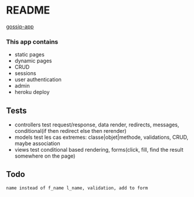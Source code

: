 # README
[gossip-app](https://gossip-basic-app-rails.herokuapp.com/)

### This app contains
- static pages
- dynamic pages
- CRUD
- sessions
- user authentication
- admin
- heroku deploy

## Tests
- controllers
	test request/response, data render, redirects, messages, conditional(if then redirect else then rerender)
- models
	test les cas extremes: classe|objet|methode, validations, CRUD, maybe association
- views
	test conditional based rendering, forms(click, fill, find the result somewhere on the page)

## Todo
	name instead of f_name l_name, validation, add to form
	